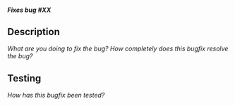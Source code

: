 <h5>Fixes bug #XX</h5>

## Description
<em>What are you doing to fix the bug?  How completely does this bugfix resolve the bug?</em>

## Testing
<em>How has this bugfix been tested?</em>
